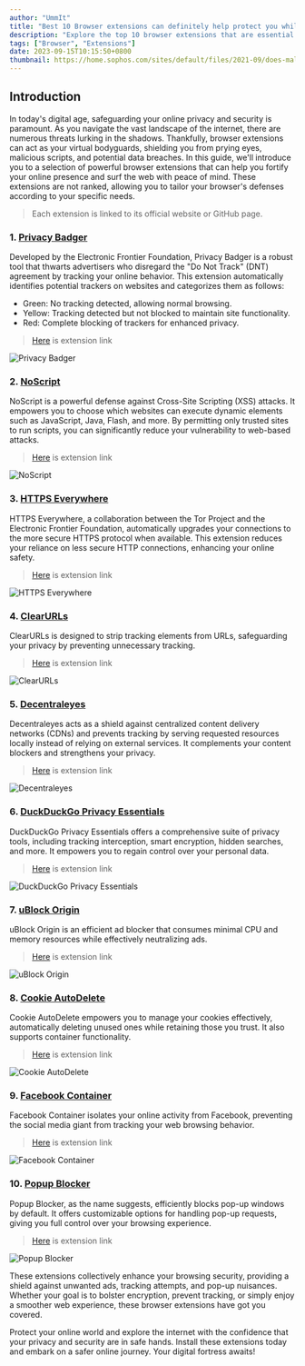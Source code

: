 ```yaml
---
author: "UmmIt"
title: "Best 10 Browser extensions can definitely help protect you while browsing the website!"
description: "Explore the top 10 browser extensions that are essential for safeguarding your online privacy and security while browsing the website."
tags: ["Browser", "Extensions"]
date: 2023-09-15T10:15:50+0800
thumbnail: https://home.sophos.com/sites/default/files/2021-09/does-malware-exist.jpeg
---
```


## Introduction

In today's digital age, safeguarding your online privacy and security is paramount. As you navigate the vast landscape of the internet, there are numerous threats lurking in the shadows. Thankfully, browser extensions can act as your virtual bodyguards, shielding you from prying eyes, malicious scripts, and potential data breaches. In this guide, we'll introduce you to a selection of powerful browser extensions that can help you fortify your online presence and surf the web with peace of mind. These extensions are not ranked, allowing you to tailor your browser's defenses according to your specific needs.

>Each extension is linked to its official website or GitHub page.

### 1. [Privacy Badger](https://privacybadger.org/)

Developed by the Electronic Frontier Foundation, Privacy Badger is a robust tool that thwarts advertisers who disregard the "Do Not Track" (DNT) agreement by tracking your online behavior. This extension automatically identifies potential trackers on websites and categorizes them as follows:

- Green: No tracking detected, allowing normal browsing.
- Yellow: Tracking detected but not blocked to maintain site functionality.
- Red: Complete blocking of trackers for enhanced privacy.

> [Here](https://addons.mozilla.org/en-US/firefox/addon/privacy-badger17/) is extension link

![Privacy Badger](https://addons.mozilla.org/user-media/previews/full/171/171793.png?modified=1622132342)

### 2. [NoScript](https://noscript.net/)

NoScript is a powerful defense against Cross-Site Scripting (XSS) attacks. It empowers you to choose which websites can execute dynamic elements such as JavaScript, Java, Flash, and more. By permitting only trusted sites to run scripts, you can significantly reduce your vulnerability to web-based attacks.

> [Here](https://addons.mozilla.org/en-US/firefox/addon/noscript/) is extension link

![NoScript](https://addons.mozilla.org/user-media/previews/full/267/267408.png?modified=1668722455)

### 3. [HTTPS Everywhere](https://www.eff.org/https-everywhere)

HTTPS Everywhere, a collaboration between the Tor Project and the Electronic Frontier Foundation, automatically upgrades your connections to the more secure HTTPS protocol when available. This extension reduces your reliance on less secure HTTP connections, enhancing your online safety.

> [Here](https://www.eff.org/files/https-everywhere-latest.xpi) is extension link

![HTTPS Everywhere](https://www.eff.org/files/2020/01/22/https-everywhere-infographic.png)

### 4. [ClearURLs](https://gitlab.com/KevinRoebert/ClearUrls)

ClearURLs is designed to strip tracking elements from URLs, safeguarding your privacy by preventing unnecessary tracking.

> [Here](https://addons.mozilla.org/en-US/firefox/addon/clearurls/) is extension link

![ClearURLs](https://addons.mozilla.org/user-media/previews/thumbs/231/231733.jpg?modified=1640781132)

### 5. [Decentraleyes](https://decentraleyes.org/)

Decentraleyes acts as a shield against centralized content delivery networks (CDNs) and prevents tracking by serving requested resources locally instead of relying on external services. It complements your content blockers and strengthens your privacy.

> [Here](https://addons.mozilla.org/en-US/firefox/addon/decentraleyes/) is extension link

![Decentraleyes](https://addons.mozilla.org/user-media/previews/thumbs/137/137406.jpg?modified=1622132453)

### 6. [DuckDuckGo Privacy Essentials](https://duckduckgo.com/app)

DuckDuckGo Privacy Essentials offers a comprehensive suite of privacy tools, including tracking interception, smart encryption, hidden searches, and more. It empowers you to regain control over your personal data.

> [Here](https://addons.mozilla.org/en-US/firefox/addon/duckduckgo-for-firefox/) is extension link

![DuckDuckGo Privacy Essentials](https://addons.mozilla.org/user-media/previews/full/283/283299.png?modified=1685690530)

### 7. [uBlock Origin](https://github.com/gorhill/uBlock)

uBlock Origin is an efficient ad blocker that consumes minimal CPU and memory resources while effectively neutralizing ads.

> [Here](https://addons.mozilla.org/en-US/firefox/addon/ublock-origin/) is extension link

![uBlock Origin](https://addons.mozilla.org/user-media/previews/thumbs/238/238548.jpg?modified=1622132423)

### 8. [Cookie AutoDelete](https://github.com/Cookie-AutoDelete/Cookie-AutoDelete)

Cookie AutoDelete empowers you to manage your cookies effectively, automatically deleting unused ones while retaining those you trust. It also supports container functionality.

> [Here](https://addons.mozilla.org/en-US/firefox/addon/cookie-autodelete/) is extension link

![Cookie AutoDelete](https://addons.mozilla.org/user-media/previews/full/189/189656.png?modified=1622132671)

### 9. [Facebook Container](https://github.com/mozilla/contain-facebook)

Facebook Container isolates your online activity from Facebook, preventing the social media giant from tracking your web browsing behavior.

> [Here](https://addons.mozilla.org/en-US/firefox/addon/facebook-container/) is extension link

![Facebook Container](https://addons.mozilla.org/user-media/previews/full/235/235581.png?modified=1622133081)

### 10. [Popup Blocker](https://addons.mozilla.org/en-US/firefox/addon/popup-blocker/)

Popup Blocker, as the name suggests, efficiently blocks pop-up windows by default. It offers customizable options for handling pop-up requests, giving you full control over your browsing experience.

> [Here](https://addons.mozilla.org/en-US/firefox/addon/popup-blocker/) is extension link

![Popup Blocker](https://addons.mozilla.org/user-media/previews/thumbs/179/179585.jpg?modified=1622132611)

These extensions collectively enhance your browsing security, providing a shield against unwanted ads, tracking attempts, and pop-up nuisances. Whether your goal is to bolster encryption, prevent tracking, or simply enjoy a smoother web experience, these browser extensions have got you covered.

Protect your online world and explore the internet with the confidence that your privacy and security are in safe hands. Install these extensions today and embark on a safer online journey. Your digital fortress awaits!